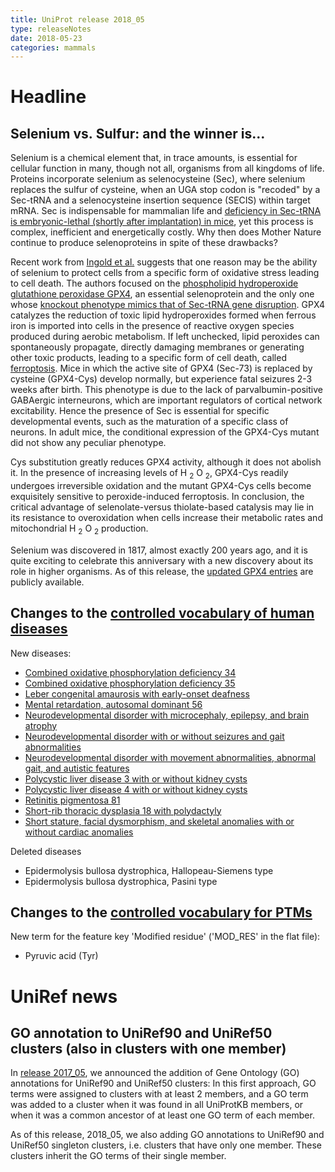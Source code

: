 ```yaml
---
title: UniProt release 2018_05
type: releaseNotes
date: 2018-05-23
categories: mammals
---
```


# Headline

## Selenium vs. Sulfur: and the winner is...

Selenium is a chemical element that, in trace amounts, is essential for cellular function in many, though not all, organisms from all kingdoms of life. Proteins incorporate selenium as selenocysteine (Sec), where selenium replaces the sulfur of cysteine, when an UGA stop codon is "recoded" by a Sec-tRNA and a selenocysteine insertion sequence (SECIS) within target mRNA. Sec is indispensable for mammalian life and [deficiency in Sec-tRNA is embryonic-lethal (shortly after implantation) in mice](https://www.ncbi.nlm.nih.gov/pubmed/9159106), yet this process is complex, inefficient and energetically costly. Why then does Mother Nature continue to produce selenoproteins in spite of these drawbacks?

Recent work from [Ingold et al.](https://www.ncbi.nlm.nih.gov/pubmed/29290465) suggests that one reason may be the ability of selenium to protect cells from a specific form of oxidative stress leading to cell death. The authors focused on the [phospholipid hydroperoxide glutathione peroxidase GPX4](http://www.uniprot.org/uniprotkb?query=gene:gpx4+AND+taxonomy:mammalia+AND+reviewed:true), an essential selenoprotein and the only one whose [knockout phenotype mimics that of Sec-tRNA gene disruption](https://www.ncbi.nlm.nih.gov/pubmed/12566075). GPX4 catalyzes the reduction of toxic lipid hydroperoxides formed when ferrous iron is imported into cells in the presence of reactive oxygen species produced during aerobic metabolism. If left unchecked, lipid peroxides can spontaneously propagate, directly damaging membranes or generating other toxic products, leading to a specific form of cell death, called [ferroptosis](https://en.wikipedia.org/wiki/Ferroptosis). Mice in which the active site of GPX4 (Sec-73) is replaced by cysteine (GPX4-Cys) develop normally, but experience fatal seizures 2-3 weeks after birth. This phenotype is due to the lack of parvalbumin-positive GABAergic interneurons, which are important regulators of cortical network excitability. Hence the presence of Sec is essential for specific developmental events, such as the maturation of a specific class of neurons. In adult mice, the conditional expression of the GPX4-Cys mutant did not show any peculiar phenotype.

Cys substitution greatly reduces GPX4 activity, although it does not abolish it. In the presence of increasing levels of H <sub>2</sub> O <sub>2</sub>, GPX4-Cys readily undergoes irreversible oxidation and the mutant GPX4-Cys cells become exquisitely sensitive to peroxide-induced ferroptosis. In conclusion, the critical advantage of selenolate-versus thiolate-based catalysis may lie in its resistance to overoxidation when cells increase their metabolic rates and mitochondrial H <sub>2</sub> O <sub>2</sub> production.

Selenium was discovered in 1817, almost exactly 200 years ago, and it is quite exciting to celebrate this anniversary with a new discovery about its role in higher organisms. As of this release, the [updated GPX4 entries](http://www.uniprot.org/uniprotkb?query=gene:gpx4+and+reviewed:true) are publicly available.

## Changes to the [controlled vocabulary of human diseases](https://ftp.uniprot.org/pub/databases/uniprot/current_release/knowledgebase/complete/docs/humdisease)

New diseases:

- [Combined oxidative phosphorylation deficiency 34](http://www.uniprot.org/diseases/DI-05192)
- [Combined oxidative phosphorylation deficiency 35](http://www.uniprot.org/diseases/DI-05193)
- [Leber congenital amaurosis with early-onset deafness](http://www.uniprot.org/diseases/DI-05197)
- [Mental retardation, autosomal dominant 56](http://www.uniprot.org/diseases/DI-05186)
- [Neurodevelopmental disorder with microcephaly, epilepsy, and brain atrophy](http://www.uniprot.org/diseases/DI-05188)
- [Neurodevelopmental disorder with or without seizures and gait abnormalities](http://www.uniprot.org/diseases/DI-05189)
- [Neurodevelopmental disorder with movement abnormalities, abnormal gait, and autistic features](http://www.uniprot.org/diseases/DI-05190)
- [Polycystic liver disease 3 with or without kidney cysts](http://www.uniprot.org/diseases/DI-05194)
- [Polycystic liver disease 4 with or without kidney cysts](http://www.uniprot.org/diseases/DI-05195)
- [Retinitis pigmentosa 81](http://www.uniprot.org/diseases/DI-05187)
- [Short-rib thoracic dysplasia 18 with polydactyly](http://www.uniprot.org/diseases/DI-05191)
- [Short stature, facial dysmorphism, and skeletal anomalies with or without cardiac anomalies](http://www.uniprot.org/diseases/DI-05196)

Deleted diseases

- Epidermolysis bullosa dystrophica, Hallopeau-Siemens type
- Epidermolysis bullosa dystrophica, Pasini type

## Changes to the [controlled vocabulary for PTMs](https://ftp.uniprot.org/pub/databases/uniprot/current_release/knowledgebase/complete/docs/ptmlist)

New term for the feature key 'Modified residue' ('MOD_RES' in the flat file):

- Pyruvic acid (Tyr)

# UniRef news

## GO annotation to UniRef90 and UniRef50 clusters (also in clusters with one member)

In [release 2017_05](http://www.uniprot.org/release-notes/2017-05-10-release), we announced the addition of Gene Ontology (GO) annotations for UniRef90 and UniRef50 clusters: In this first approach, GO terms were assigned to clusters with at least 2 members, and a GO term was added to a cluster when it was found in all UniProtKB members, or when it was a common ancestor of at least one GO term of each member.

As of this release, 2018_05, we also adding GO annotations to UniRef90 and UniRef50 singleton clusters, i.e. clusters that have only one member. These clusters inherit the GO terms of their single member.
